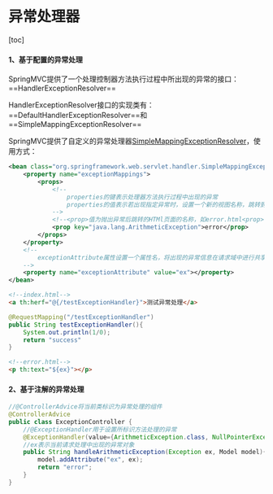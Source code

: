 # 异常处理器

[toc]

#### 1、基于配置的异常处理

SpringMVC提供了一个处理控制器方法执行过程中所出现的异常的接口：==HandlerExceptionResolver==

HandlerExceptionResolver接口的实现类有：==DefaultHandlerExceptionResolver==和==SimpleMappingExceptionResolver==

SpringMVC提供了自定义的异常处理器<u>SimpleMappingExceptionResolver</u>，使用方式：

```xml
<bean class="org.springframework.web.servlet.handler.SimpleMappingExceptionResolver">
    <property name="exceptionMappings">
        <props>
        	<!--
        		properties的键表示处理器方法执行过程中出现的异常
        		properties的值表示若出现指定异常时，设置一个新的视图名称，跳转到指定页面
        	-->
            <!--<prop>值为抛出异常后跳转的HTMl页面的名称，如error.html<prop>-->
            <prop key="java.lang.ArithmeticException">error</prop>
        </props>
    </property>
    <!--
    	exceptionAttribute属性设置一个属性名，将出现的异常信息在请求域中进行共享
    -->
    <property name="exceptionAttribute" value="ex"></property>
</bean>
```

```html
<!--index.html-->
<a th:herf="@{/testExceptionHandler}">测试异常处理</a>
```

```java
@RequestMapping("/testExceptionHandler")
public String testExceptionHandler(){
    System.out.println(1/0);
    return "success"
}
```

```html
<!--error.html-->
<p th:text="${ex}"></p>
```

#### 2、基于注解的异常处理

```java
//@ControllerAdvice将当前类标识为异常处理的组件
@ControllerAdvice
public class ExceptionController {
    //@ExceptionHandler用于设置所标识方法处理的异常
    @ExceptionHandler(value={ArithmeticException.class, NullPointerException.class})
    //ex表示当前请求处理中出现的异常对象
    public String handleArithmeticException(Exception ex, Model model){
        model.addAttribute("ex", ex);
        return "error";
    }
}
```